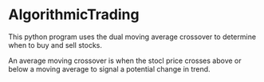 # AlgorithmicTrading

This python program uses the dual moving average crossover to determine when to buy and sell stocks.

 An average moving crossover is when the stocl price crosses above or below a moving average to signal a potential change in trend.
